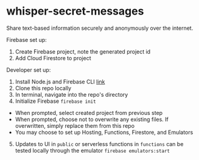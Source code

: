 # whisper-secret-messages

Share text-based information securely and anonymously over the internet.

Firebase set up:
1. Create Firebase project, note the generated project id
2. Add Cloud Firestore to project

Developer set up:
1. Install Node.js and Firebase CLI [link](https://firebase.google.com/docs/functions/get-started#set-up-node.js-and-the-firebase-cli)
2. Clone this repo locally
3. In terminal, navigate into the repo's directory
4. Initialize Firebase `firebase init`
  - When prompted, select created project from previous step
  - When prompted, choose not to overwrite any existing files. If overwritten, simply replace them from this repo
  - You may choose to set up Hosting, Functions, Firestore, and Emulators
5. Updates to UI in `public` or serverless functions in `functions` can be tested locally through the emulator `firebase emulators:start`
